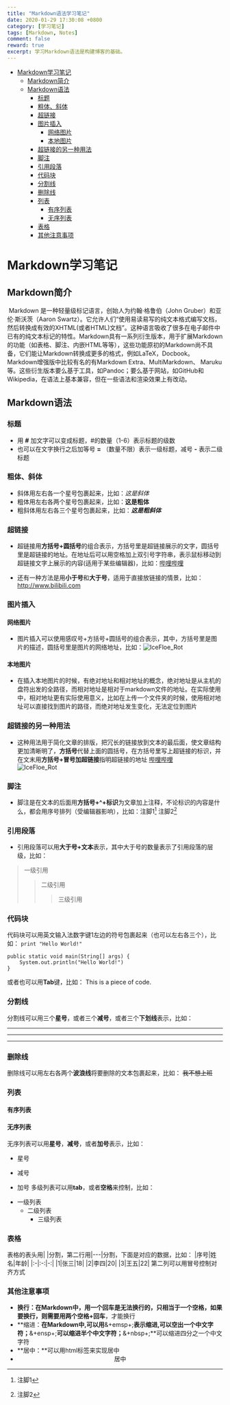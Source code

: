```yaml
---
title: "Markdown语法学习笔记"
date: 2020-01-29 17:30:08 +0800
category: [学习笔记]
tags: [Markdown, Notes]
comment: false
reward: true
excerpt: 学习Markdown语法是构建博客的基础。
---
```


* [Markdown学习笔记](#markdown%E5%AD%A6%E4%B9%A0%E7%AC%94%E8%AE%B0)
  * [Markdown简介](#markdown%E7%AE%80%E4%BB%8B)
  * [Markdown语法](#markdown%E8%AF%AD%E6%B3%95)
    * [标题](#%E6%A0%87%E9%A2%98)
    * [粗体、斜体](#%E7%B2%97%E4%BD%93%E6%96%9C%E4%BD%93)
    * [超链接](#%E8%B6%85%E9%93%BE%E6%8E%A5)
    * [图片插入](#%E5%9B%BE%E7%89%87%E6%8F%92%E5%85%A5)
      * [网络图片](#%E7%BD%91%E7%BB%9C%E5%9B%BE%E7%89%87)
      * [本地图片](#%E6%9C%AC%E5%9C%B0%E5%9B%BE%E7%89%87)
    * [超链接的另一种用法](#%E8%B6%85%E9%93%BE%E6%8E%A5%E7%9A%84%E5%8F%A6%E4%B8%80%E7%A7%8D%E7%94%A8%E6%B3%95)
    * [脚注](#%E8%84%9A%E6%B3%A8)
    * [引用段落](#%E5%BC%95%E7%94%A8%E6%AE%B5%E8%90%BD)
    * [代码块](#%E4%BB%A3%E7%A0%81%E5%9D%97)
    * [分割线](#%E5%88%86%E5%89%B2%E7%BA%BF)
    * [删除线](#%E5%88%A0%E9%99%A4%E7%BA%BF)
    * [列表](#%E5%88%97%E8%A1%A8)
      * [有序列表](#%E6%9C%89%E5%BA%8F%E5%88%97%E8%A1%A8)
      * [无序列表](#%E6%97%A0%E5%BA%8F%E5%88%97%E8%A1%A8)
    * [表格](#%E8%A1%A8%E6%A0%BC)
    * [其他注意事项](#%E5%85%B6%E4%BB%96%E6%B3%A8%E6%84%8F%E4%BA%8B%E9%A1%B9)

# Markdown学习笔记
## Markdown简介
​		Markdown 是一种轻量级标记语言，创始人为约翰·格鲁伯（John Gruber）和亚伦·斯沃茨（Aaron Swartz）。它允许人们“使用易读易写的纯文本格式编写文档，然后转换成有效的XHTML(或者HTML)文档”。这种语言吸收了很多在电子邮件中已有的纯文本标记的特性。
​		Markdown具有一系列衍生版本，用于扩展Markdown的功能（如表格、脚注、内嵌HTML等等），这些功能原初的Markdown尚不具备，它们能让Markdown转换成更多的格式，例如LaTeX，Docbook。Markdown增强版中比较有名的有Markdown Extra、MultiMarkdown、 Maruku等。这些衍生版本要么基于工具，如Pandoc；要么基于网站，如GitHub和Wikipedia，在语法上基本兼容，但在一些语法和渲染效果上有改动。
## Markdown语法
### 标题
* 用 **#** 加文字可以变成标题，#的数量（1-6）表示标题的级数
* 也可以在文字换行之后加等号 **=** （数量不限）表示一级标题，减号 **-** 表示二级标题
### 粗体、斜体
* 斜体用左右各一个星号包裹起来，比如：*这是斜体*
* 粗体用左右各两个星号包裹起来，比如：**这是粗体**
* 粗斜体用左右各三个星号包裹起来，比如：***这是粗斜体***
### 超链接
* 超链接用**方括号+圆括号**的组合表示，方括号里是超链接展示的文字，圆括号里是超链接的地址。在地址后可以用空格加上双引号字符串，表示鼠标移动到超链接文字上展示的内容(适用于某些编辑器)，比如：[哔哩哔哩](http://www.bilibili.com "bilibili")

* 还有一种方法是用**小于号**和**大于号**，适用于直接放链接的情景，比如：<http://www.bilibili.com>
### 图片插入
#### 网络图片
* 图片插入可以使用感叹号+方括号+圆括号的组合表示，其中，方括号里是图片的描述，圆括号里是图片的网络地址，比如：![IceFloe_Rot](https://github-blog-1301192342.cos.ap-shenzhen-fsi.myqcloud.com/Github%20Blog/Markdown%E8%AF%AD%E6%B3%95%E5%AD%A6%E4%B9%A0%E7%AC%94%E8%AE%B0/icon.jpg)
#### 本地图片
* 在插入本地图片的时候，有绝对地址和相对地址的概念，绝对地址是从主机的盘符出发的全路径，而相对地址是相对于markdown文件的地址。在实际使用中，相对地址更有实际使用意义，比如在上传一个文件夹的时候，使用相对地址可以直接找到图片的路径，而绝对地址发生变化，无法定位到图片
### 超链接的另一种用法
* 这种用法用于简化文章的排版，把冗长的链接放到文本的最后面，使文章结构更加清晰明了，**方括号**代替上面的圆括号，在方括号里写上超链接的标识，并在文末用**方括号+冒号加超链接**指明超链接的地址
[哔哩哔哩][website]  
![IceFloe_Rot][image]
### 脚注
* 脚注是在文本的后面用**方括号+^+标识**为文章加上注释，不论标识的内容是什么，都会用序号排列（受编辑器影响），比如：注脚1[^subscript1] 注脚2[^subscript2]
### 引用段落
* 引用段落可以用**大于号+文本**表示，其中大于号的数量表示了引用段落的层级，比如：
>一级引用
>>二级引用
>>
>>>三级引用

### 代码块
代码块可以用英文输入法数字键1左边的符号包裹起来（也可以左右各三个），比如：
`print "Hello World!"`
```
public static void main(String[] args) {
	System.out.println("Hello World!")
}
```
或者也可以用**Tab**键，比如：
	This is a piece of code.

### 分割线
分割线可以用三个**星号**，或者三个**减号**，或者三个**下划线**表示，比如：
***
---
___

### 删除线
删除线可以用左右各两个**波浪线**将要删除的文本包裹起来，比如：
~~我不想上班~~

### 列表
#### 有序列表
#### 无序列表
无序列表可以用**星号**，**减号**，或者**加号**表示，比如：
* 星号
- 减号
+ 加号
多级列表可以用**tab**，或者**空格**来控制，比如：
* 一级列表
	* 二级列表
		* 三级列表

### 表格
表格的表头用|  |分割，第二行用|---|分割，下面是对应的数据，比如：
|序号|姓名|年龄|
|:-|:-:|-:|
|1|张三|18|
|2|李四|20|
|3|王五|22|
第二列可以用冒号控制对齐方式
### 其他注意事项
* **换行：**在Markdown中，用一个回车是无法换行的，只相当于一个空格，如果要换行，则需要用**两个空格+回车**，才能换行
* **缩进：**在Markdown中,可以用**&+emsp+;**表示缩进,可以空出一个中文字符；**&+ensp+;**可以缩进半个中文字符；**&+nbsp+;**可以缩进四分之一个中文字符
* **居中：**可以用html标签来实现居中
* <div align=center>居中</div>  
[website]:http://www.bilibili.com  
[image]:https://github-blog-1301192342.cos.ap-shenzhen-fsi.myqcloud.com/Github%20Blog/Markdown%E8%AF%AD%E6%B3%95%E5%AD%A6%E4%B9%A0%E7%AC%94%E8%AE%B0/icon.jpg  
[^subscript1]:注脚1  
[^subscript2]:注脚2  

